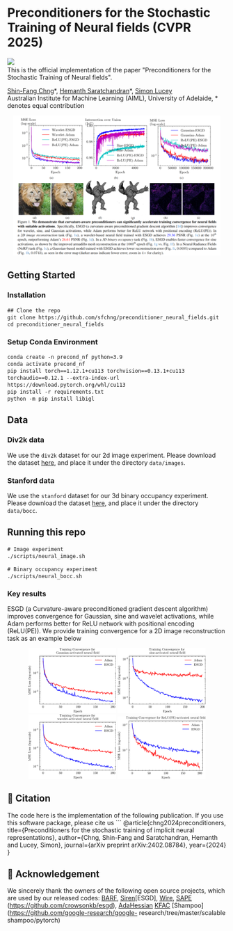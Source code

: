# Preconditioners for the Stochastic Training of Neural fields (CVPR 2025)

<a href='https://arxiv.org/abs/2402.08784.pdf'><img src='https://img.shields.io/badge/Paper-Arxiv-red'></a></br>
This is the official implementation of the paper "Preconditioners for the Stochastic Training of Neural fields".

[Shin-Fang Chng](https://sfchng.github.io)\*,
[Hemanth Saratchandran]()\*,
[Simon Lucey]() <br>
Australian Institute for Machine Learning (AIML), University of Adelaide, \* denotes equal contribution


<p align="center" width="100%">
<img src="misc/teaser_figure.png" width="95%"> 
</p>


## Getting Started ##

### Installation ###
```
## Clone the repo
git clone https://github.com/sfchng/preconditioner_neural_fields.git
cd preconditioner_neural_fields
```

### Setup Conda Environment ###
```
conda create -n precond_nf python=3.9 
conda activate precond_nf
pip install torch==1.12.1+cu113 torchvision==0.13.1+cu113 torchaudio==0.12.1 --extra-index-url https://download.pytorch.org/whl/cu113
pip install -r requirements.txt
python -m pip install libigl
```

## Data
### Div2k data ###
We use the ``div2k`` dataset for our 2d image experiment. Please download the dataset [here](https://universityofadelaide.box.com/s/13twlttg9aagf4srye11c6oh41t04dv5), and place it under
the directory ``data/images``.

### Stanford data ##
We use the ``stanford`` dataset for our 3d binary occupancy experiment. Please download the dataset [here](https://universityofadelaide.box.com/s/k435ov4uoj8pybzdunuc3m92gap14zjp), and place it under the directory ``data/bocc``.

## Running this repo ##
```
# Image experiment
./scripts/neural_image.sh
```

```
# Binary occupancy experiment
./scripts/neural_bocc.sh
```

### Key results ###
ESGD (a Curvature-aware preconditioned gradient descent algorithm) improves convergence for Gaussian, sine and wavelet activations, while Adam performs
better for ReLU network with positional encoding (ReLU(PE)). We provide training convergence for a 2D image reconstruction task as an example below
<p align="center" width="100%">
<img src="misc/gaussian_convergence.png" width="40%"> <img src="misc/sine_convergence.png" width="40%"> 
<img src="misc/wavelet_convergence.png" width="40%"> <img src="misc/relu_convergence.png" width="40%"> 
</p>


<h2 id="citation"> 📖 Citation  </h2>
The code here is the implementation of the following publication. If you use this software package, please cite us
```
@article{chng2024preconditioners,
  title={Preconditioners for the stochastic training of implicit neural representations},
  author={Chng, Shin-Fang and Saratchandran, Hemanth and Lucey, Simon},
  journal={arXiv preprint arXiv:2402.08784},
  year={2024}
}

<h2 id="acknowledgement"> 🤝 Acknowledgement  </h2>

We sincerely thank the owners of the following open source projects, which are used by our released codes: 
[BARF](https://github.com/chenhsuanlin/bundle-adjusting-NeRF), [Siren](https://github.com/vsitzmann/siren)[ESGD], [Wire](https://github.com/vishwa91/wire), [SAPE](https://github.com/amirhertz/SAPE)  (https://github.com/crowsonkb/esgd), [AdaHessian](https://github.com/amirgholami/adahessian) [KFAC](https://github.com/Thrandis/EKFAC-pytorch) [Shampoo](https://github.com/google-research/google-
research/tree/master/scalable shampoo/pytorch)
